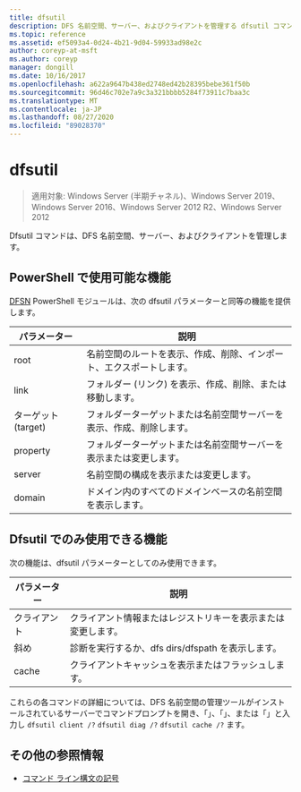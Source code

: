 ```yaml
---
title: dfsutil
description: DFS 名前空間、サーバー、およびクライアントを管理する dfsutil コマンドのリファレンス記事です。
ms.topic: reference
ms.assetid: ef5093a4-0d24-4b21-9d04-59933ad98e2c
author: coreyp-at-msft
ms.author: coreyp
manager: dongill
ms.date: 10/16/2017
ms.openlocfilehash: a622a9647b438ed2748ed42b28395bebe361f50b
ms.sourcegitcommit: 96d46c702e7a9c3a321bbbb5284f73911c7baa3c
ms.translationtype: MT
ms.contentlocale: ja-JP
ms.lasthandoff: 08/27/2020
ms.locfileid: "89028370"
---
```

# <a name="dfsutil"></a>dfsutil

> 適用対象: Windows Server (半期チャネル)、Windows Server 2019、Windows Server 2016、Windows Server 2012 R2、Windows Server 2012

Dfsutil コマンドは、DFS 名前空間、サーバー、およびクライアントを管理します。

## <a name="functionality-available-in-powershell"></a>PowerShell で使用可能な機能

[DFSN](/powershell/module/dfsn/?view=win10-ps) PowerShell モジュールは、次の dfsutil パラメーターと同等の機能を提供します。

| パラメーター | 説明 |
| --------- | ----------- |
| root | 名前空間のルートを表示、作成、削除、インポート、エクスポートします。 |
| link | フォルダー (リンク) を表示、作成、削除、または移動します。 |
| ターゲット (target) | フォルダーターゲットまたは名前空間サーバーを表示、作成、削除します。 |
| property | フォルダーターゲットまたは名前空間サーバーを表示または変更します。 |
| server | 名前空間の構成を表示または変更します。 |
| domain | ドメイン内のすべてのドメインベースの名前空間を表示します。 |

## <a name="functionality-available-only-in-dfsutil"></a>Dfsutil でのみ使用できる機能

次の機能は、dfsutil パラメーターとしてのみ使用できます。

| パラメーター | 説明 |
| --------- | ----------- |
| クライアント | クライアント情報またはレジストリキーを表示または変更します。 |
| 斜め | 診断を実行するか、dfs dirs/dfspath を表示します。 |
| cache | クライアントキャッシュを表示またはフラッシュします。 |

これらの各コマンドの詳細については、DFS 名前空間の管理ツールがインストールされているサーバーでコマンドプロンプトを開き、「」、「」、または「」と入力し `dfsutil client /?` `dfsutil diag /?` `dfsutil cache /?` ます。

## <a name="additional-references"></a>その他の参照情報

- [コマンド ライン構文の記号](command-line-syntax-key.md)
